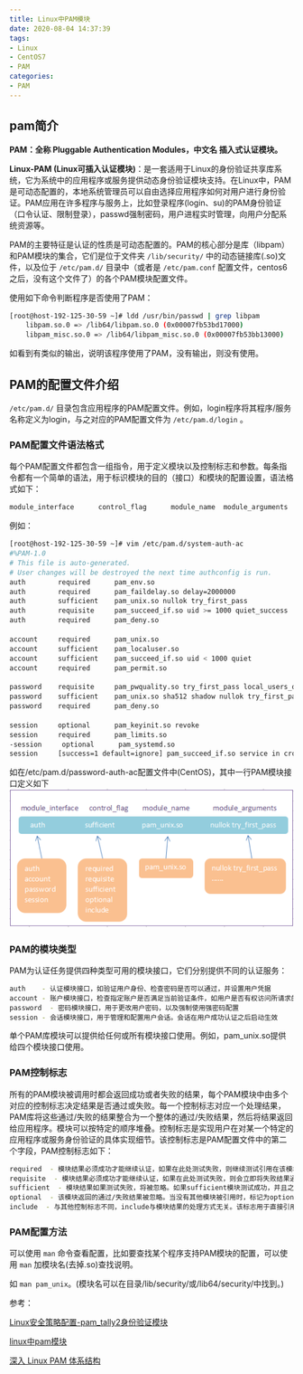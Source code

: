 ```yaml
---
title: Linux中PAM模块
date: 2020-08-04 14:37:39
tags:
- Linux
- CentOS7
- PAM
categories:
- PAM
---
```


## pam简介

**PAM：全称 Pluggable Authentication Modules，中文名 插入式认证模块。**

**Linux-PAM (Linux可插入认证模块)**：是一套适用于Linux的身份验证共享库系统，它为系统中的应用程序或服务提供动态身份验证模块支持。在Linux中，PAM是可动态配置的，本地系统管理员可以自由选择应用程序如何对用户进行身份验证。PAM应用在许多程序与服务上，比如登录程序(login、su)的PAM身份验证（口令认证、限制登录），passwd强制密码，用户进程实时管理，向用户分配系统资源等。

PAM的主要特征是认证的性质是可动态配置的。PAM的核心部分是库（libpam）和PAM模块的集合，它们是位于文件夹 `/lib/security/` 中的动态链接库(.so)文件，以及位于 `/etc/pam.d/` 目录中（或者是 `/etc/pam.conf` 配置文件，centos6之后，没有这个文件了）的各个PAM模块配置文件。

使用如下命令判断程序是否使用了PAM：

```sh
[root@host-192-125-30-59 ~]# ldd /usr/bin/passwd | grep libpam
	libpam.so.0 => /lib64/libpam.so.0 (0x00007fb53bd17000)
	libpam_misc.so.0 => /lib64/libpam_misc.so.0 (0x00007fb53bb13000)
```

如看到有类似的输出，说明该程序使用了PAM，没有输出，则没有使用。

## PAM的配置文件介绍

`/etc/pam.d/` 目录包含应用程序的PAM配置文件。例如，login程序将其程序/服务名称定义为login，与之对应的PAM配置文件为 `/etc/pam.d/login` 。

### PAM配置文件语法格式

每个PAM配置文件都包含一组指令，用于定义模块以及控制标志和参数。每条指令都有一个简单的语法，用于标识模块的目的（接口）和模块的配置设置，语法格式如下：

```sh
module_interface      control_flag      module_name  module_arguments
```

例如：

```sh
[root@host-192-125-30-59 ~]# vim /etc/pam.d/system-auth-ac
#%PAM-1.0
# This file is auto-generated.
# User changes will be destroyed the next time authconfig is run.
auth        required      pam_env.so
auth        required      pam_faildelay.so delay=2000000
auth        sufficient    pam_unix.so nullok try_first_pass
auth        requisite     pam_succeed_if.so uid >= 1000 quiet_success
auth        required      pam_deny.so

account     required      pam_unix.so
account     sufficient    pam_localuser.so
account     sufficient    pam_succeed_if.so uid < 1000 quiet
account     required      pam_permit.so

password    requisite     pam_pwquality.so try_first_pass local_users_only retry=3 authtok_type=
password    sufficient    pam_unix.so sha512 shadow nullok try_first_pass use_authtok
password    required      pam_deny.so

session     optional      pam_keyinit.so revoke
session     required      pam_limits.so
-session     optional      pam_systemd.so
session     [success=1 default=ignore] pam_succeed_if.so service in crond quiet use_uid
```

如在/etc/pam.d/password-auth-ac配置文件中(CentOS)，其中一行PAM模块接口定义如下
![password-auth-ac.png](/img/password-auth-ac.png)

### PAM的模块类型

PAM为认证任务提供四种类型可用的模块接口，它们分别提供不同的认证服务：

```sh
auth	- 认证模块接口，如验证用户身份、检查密码是否可以通过，并设置用户凭据
account	- 账户模块接口，检查指定账户是否满足当前验证条件，如用户是否有权访问所请求的服务，检查账户是否到期
password  - 密码模块接口，用于更改用户密码，以及强制使用强密码配置
session	- 会话模块接口，用于管理和配置用户会话。会话在用户成功认证之后启动生效
```

单个PAM库模块可以提供给任何或所有模块接口使用。例如，pam_unix.so提供给四个模块接口使用。

### PAM控制标志

所有的PAM模块被调用时都会返回成功或者失败的结果，每个PAM模块中由多个对应的控制标志决定结果是否通过或失败。每一个控制标志对应一个处理结果，PAM库将这些通过/失败的结果整合为一个整体的通过/失败结果，然后将结果返回给应用程序。模块可以按特定的顺序堆叠。控制标志是实现用户在对某一个特定的应用程序或服务身份验证的具体实现细节。该控制标志是PAM配置文件中的第二个字段，PAM控制标志如下：

```sh
required  - 模块结果必须成功才能继续认证，如果在此处测试失败，则继续测试引用在该模块接口的下一个模块，直到所有的模块测试完成，才将结果通知给用户。
requisite  - 模块结果必须成功才能继续认证，如果在此处测试失败，则会立即将失败结果通知给用户。
sufficient  - 模块结果如果测试失败，将被忽略。如果sufficient模块测试成功，并且之前的required模块没有发生故障，PAM会向应用程序返回通过的结果，不会再调用堆栈中其他模块。
optional  - 该模块返回的通过/失败结果被忽略。当没有其他模块被引用时，标记为optional模块并且成功验证时该模块才是必须的。该模块被调用来执行一些操作，并不影响模块堆栈的结果。
include	 - 与其他控制标志不同，include与模块结果的处理方式无关。该标志用于直接引用其他PAM模块的配置参数
```

### PAM配置方法

可以使用 `man` 命令查看配置，比如要查找某个程序支持PAM模块的配置，可以使用 `man` 加模块名(去掉.so)查找说明。

如 `man pam_unix`。(模块名可以在目录/lib/security/或/lib64/security/中找到。)

参考：

[Linux安全策略配置-pam_tally2身份验证模块](https://www.cnblogs.com/klb561/p/9236360.html)

[linux中pam模块](https://www.cnblogs.com/ilinuxer/p/5087447.html)

[深入 Linux PAM 体系结构](https://www.ibm.com/developerworks/cn/linux/l-cn-pam/index.html)
